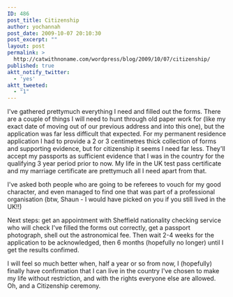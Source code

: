 ```yaml
---
ID: 486
post_title: Citizenship
author: yochannah
post_date: 2009-10-07 20:10:30
post_excerpt: ""
layout: post
permalink: >
  http://catwithnoname.com/wordpress/blog/2009/10/07/citizenship/
published: true
aktt_notify_twitter:
  - 'yes'
aktt_tweeted:
  - "1"
---
```

I've gathered prettymuch everything I need and filled out the forms. There are a couple of things I will need to hunt through old paper work for (like my exact date of moving out of our previous address and into this one), but the application was far less difficult that expected.  For my permanent residence application I had to provide a 2 or 3 centimetres thick collection of forms and supporting evidence, but for citizenship it seems I need far less. They'll accept my passports as sufficient evidence that I was in the country for the qualifying 3 year period prior to now. My life in the UK test pass certificate and my marriage certificate are prettymuch all I need apart from that. 

I've asked both people who are going to be referees to vouch for my good character, and even managed to find one that was part of a professional organisation (btw, Shaun - I would have picked on you if you still lived in the UK!!)

Next steps: get an appointment with Sheffield nationality checking service who will check I've filled the forms out correctly,  get a passport photograph, shell out the astronomical fee. Then wait 2-4 weeks for the application to be acknowledged, then  6 months (hopefully no longer) until I get the results confimed. 

I will feel so much better when, half a year or so from now, I (hopefully) finally have confirmation that I can live in the country I've chosen to make my life without restriction, and with the rights everyone else are allowed. Oh, and a Citizenship ceremony.